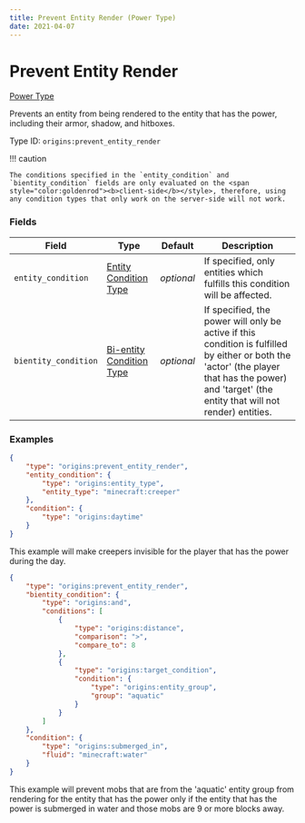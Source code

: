 ```yaml
---
title: Prevent Entity Render (Power Type)
date: 2021-04-07
---
```


# Prevent Entity Render

[Power Type](../power_types.md)

Prevents an entity from being rendered to the entity that has the power, including their armor, shadow, and hitboxes.

Type ID: `origins:prevent_entity_render`

!!! caution

    The conditions specified in the `entity_condition` and `bientity_condition` fields are only evaluated on the <span style="color:goldenrod"><b>client-side</b></style>, therefore, using any condition types that only work on the server-side will not work.


### Fields

Field  | Type | Default | Description
-------|------|---------|-------------
`entity_condition` | [Entity Condition Type](../entity_condition_types.md) | _optional_ | If specified, only entities which fulfills this condition will be affected.
`bientity_condition` | [Bi-entity Condition Type](../bientity_condition_types.md) | _optional_ | If specified, the power will only be active if this condition is fulfilled by either or both the 'actor' (the player that has the power) and 'target' (the entity that will not render) entities.


### Examples

```json
{
    "type": "origins:prevent_entity_render",
    "entity_condition": {
		"type": "origins:entity_type",
		"entity_type": "minecraft:creeper"
	},
	"condition": {
		"type": "origins:daytime"
	}
}
```

This example will make creepers invisible for the player that has the power during the day.
<br>

```json
{
    "type": "origins:prevent_entity_render",
    "bientity_condition": {
        "type": "origins:and",
        "conditions": [
            {
                "type": "origins:distance",
                "comparison": ">",
                "compare_to": 8
            },
            {
                "type": "origins:target_condition",
                "condition": {
                    "type": "origins:entity_group",
                    "group": "aquatic"
                }
            }
        ]
    },
    "condition": {
        "type": "origins:submerged_in",
        "fluid": "minecraft:water"
    }
}
```

This example will prevent mobs that are from the 'aquatic' entity group from rendering for the entity that has the power only if the entity that has the power is submerged in water and those mobs are 9 or more blocks away.
